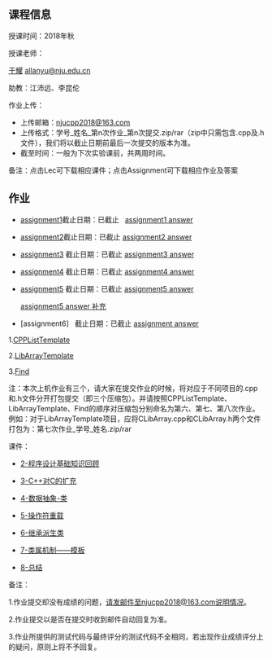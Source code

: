 ## 课程信息

授课时间：2018年秋

授课老师：

[于耀](http://ese.nju.edu.cn/faculty.php?name=yuyao&lang=cn)  allanyu@nju.edu.cn

助教：江沛远、李昆伦

作业上传：
* 上传邮箱：njucpp2018@163.com
* 上传格式：学号_姓名_第n次作业_第n次提交.zip/rar（zip中只需包含.cpp及.h文件），我们将以截止日期前最后一次提交的版本为准。
* 截至时间：一般为下次实验课前，共两周时间。

备注：点击Lec可下载相应课件；点击Assignment可下载相应作业及答案

## 作业

* [assignment1](https://github.com/njucpp2018/njucpp2018.github.io/raw/master/LibArray.zip)截止日期：已截止
   [assignment1 answer](https://github.com/esecpp2017/esecpp2017.github.io/raw/master/LibArray.rar)

* [assignment2](https://github.com/esecpp2017/esecpp2017.github.io/raw/master/LibArrayClass.rar)截止日期：已截止
   [assignment2 answer](https://github.com/esecpp2017/esecpp2017.github.io/raw/master/%E7%AC%AC%E4%BA%8C%E6%AC%A1%E4%BD%9C%E4%B8%9A%E4%BF%AE%E6%AD%A3.rar)
   
* [assignment3](https://github.com/esecpp2017/esecpp2017.github.io/raw/master/CPPList.rar) 截止日期：已截止
   [assignment3 answer](https://github.com/esecpp2017/esecpp2017.github.io/raw/master/%E7%AC%AC%E4%B8%89%E6%AC%A1%E7%AD%94%E6%A1%88.zip)

* [assignment4](https://github.com/esecpp2017/esecpp2017.github.io/raw/master/CPPListIterator.zip) 截止日期：已截止
   [assignment4 answer](https://github.com/esecpp2017/esecpp2017.github.io/raw/master/%E7%AC%AC%E5%9B%9B%E6%AC%A1%E7%AD%94%E6%A1%88.rar)
   
* [assignment5](https://github.com/esecpp2017/esecpp2017.github.io/raw/master/Draw%20-%20Blank.rar) 截止日期：已截止
   [assignment5 answer](https://github.com/esecpp2017/esecpp2017.github.io/raw/master/Draw.rar)
   
   [assignment5 answer 补充](https://github.com/esecpp2017/esecpp2017.github.io/raw/master/assgiment5.zip)
   
* [assignment6]   截止日期：已截止
 [assignment answer](https://github.com/esecpp2017/esecpp2017.github.io/raw/master/%E4%B8%8A%E6%9C%BA%E4%BD%9C%E4%B8%9A%E5%8F%82%E8%80%83%E7%AD%94%E6%A1%88.rar)

 1.[CPPListTemplate](https://github.com/esecpp2017/esecpp2017.github.io/raw/master/CPPListTemplate.zip)

 2.[LibArrayTemplate](https://github.com/esecpp2017/esecpp2017.github.io/raw/master/LibArrayTemplate.zip)

 3.[Find](https://github.com/esecpp2017/esecpp2017.github.io/raw/master/Find.zip)

 注：本次上机作业有三个，请大家在提交作业的时候，将对应于不同项目的.cpp和.h文件分开打包提交（即三个压缩包）。并请按照CPPListTemplate、LibArrayTemplate、Find的顺序对压缩包分别命名为第六、第七、第八次作业。
例如：对于LibArrayTemplate项目，应将CLibArray.cpp和CLibArray.h两个文件打包为：第七次作业_学号_姓名.zip/rar

课件：

* [2-程序设计基础知识回顾](https://github.com/esecpp2017/esecpp2017.github.io/raw/master/2-%E7%A8%8B%E5%BA%8F%E8%AE%BE%E8%AE%A1%E5%9F%BA%E7%A1%80%E7%9F%A5%E8%AF%86%E5%9B%9E%E9%A1%BE.ppt)

* [3-C++对C的扩充](https://github.com/esecpp2017/esecpp2017.github.io/raw/master/3-C%2B%2B%E5%AF%B9C%E7%9A%84%E6%89%A9%E5%85%85.ppt)

* [4-数据抽象-类](https://github.com/esecpp2017/esecpp2017.github.io/blob/master/4-%E6%95%B0%E6%8D%AE%E6%8A%BD%E8%B1%A1%EF%BC%8D%E7%B1%BB.ppt)

* [5-操作符重载](https://github.com/esecpp2017/esecpp2017.github.io/raw/master/5-%E6%93%8D%E4%BD%9C%E7%AC%A6%E9%87%8D%E8%BD%BD.pptx)

* [6-继承派生类](https://github.com/esecpp2017/esecpp2017.github.io/raw/master/%E7%AC%AC8%E7%AB%A0%20%E7%BB%A7%E6%89%BF%EF%BC%8D%E6%B4%BE%E7%94%9F%E7%B1%BB%20.ppt)

* [7-类属机制——模板](https://github.com/esecpp2017/esecpp2017.github.io/raw/master/%E7%AC%AC9%E7%AB%A0%20%E7%B1%BB%E5%B1%9E%E6%9C%BA%E5%88%B6%EF%BC%8D%EF%BC%8D%E6%A8%A1%E6%9D%BF.ppt)

* [8-总结](https://github.com/esecpp2017/esecpp2017.github.io/raw/master/%E6%80%BB%E7%BB%93.pptx)


备注：

1.作业提交却没有成绩的问题，请发邮件至njucpp2018@163.com说明情况。

2.作业提交以是否在提交时收到邮件自动回复为准。

3.作业所提供的测试代码与最终评分的测试代码不全相同，若出现作业成绩评分上的疑问，原则上将不予回复。
